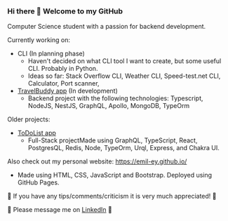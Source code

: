 ### Hi there 👋 Welcome to my GitHub

Computer Science student with a passion for backend development.

Currently working on:
* CLI (In planning phase)
  * Haven't decided on what CLI tool I want to create, but some useful CLI. Probably in Python.
  * Ideas so far: Stack Overflow CLI, Weather CLI, Speed-test.net CLI, Calculator, Port scanner, 
* [TravelBuddy app](https://github.com/Emil-Ey/TravelBuddy) (In development)
  * Backend project with the following technologies: Typescript, NodeJS, NestJS, GraphQL, Apollo, MongoDB, TypeOrm

Older projects:
* [ToDoList app](https://github.com/Emil-Ey/To-Do-List-App)
  * Full-Stack projectMade using GraphQL, TypeScript, React, PostgresQL, Redis, Node, TypeOrm, Urql, Express, and Chakra UI.

Also check out my personal website: https://emil-ey.github.io/
* Made using HTML, CSS, JavaScript and Bootstrap. Deployed using GitHub Pages.

:speech_balloon: If you have any tips/comments/criticism it is very much appreciated! :speech_balloon:

:speech_balloon: Please message me on [LinkedIn](https://www.linkedin.com/in/emil-kj%C3%A6rgaard-eybye/) :speech_balloon:
<!--
**Emil-Ey/Emil-Ey** is a ✨ _special_ ✨ repository because its `README.md` (this file) appears on your GitHub profile.

Here are some ideas to get you started:

- 🔭 I’m currently working on ...
- 🌱 I’m currently learning ...
- 👯 I’m looking to collaborate on ...
- 🤔 I’m looking for help with ...
- 💬 Ask me about ...
- 📫 How to reach me: ...
- 😄 Pronouns: ...
- ⚡ Fun fact: ...
-->
